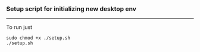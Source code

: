 ### Setup script for initializing new desktop env
---
To run just
```
sudo chmod +x ./setup.sh
./setup.sh
```
